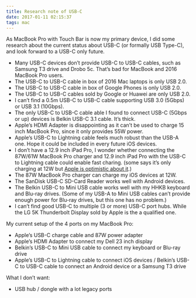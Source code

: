 ```yaml
---
title: Research note of USB-C
date: 2017-01-11 02:15:37
tags: mac
---
```


As MacBook Pro with Touch Bar is now my primary device, I did some research about the current status about USB-C (or formally USB Type-C), and look forward to a USB-C only future.

* Many USB-C devices don’t provide USB-C to USB-C cables, such as Samsung T3 drive and Drobo 5c. That’s bad for MacBook and 2016 MacBook Pro users.
* The USB-C to USB-C cable in box of 2016 Mac laptops is only USB 2.0.
* The USB-C to USB-C cable in box of Google Phones is only USB 2.0.
* The USB-C to USB-C cables sold by Google or Huawei are only USB 2.0.
* I can’t find a 0.5m USB-C to USB-C cable supporting USB 3.0 (5Gbps) or USB 3.1 (10Gbps).
* The only USB-C to USB-C cable able I found to connect USB-C (5Gbps or up) devices is Belkin USB-C 3.1 cable. It’s thick.
* Apple’s HDMI Adapter is disappointing as it can’t be used to charge 15 inch MacBook Pro, since it only provides 55W power.
* Apple’s USB-C to Lightning cable feels much robust than the USB-A one. Hope it could be included in every future iOS devices.
* I don’t have a 12.9 inch iPad Pro, I wonder whether connecting the 87W/61W MacBook Pro charger and 12.9 inch iPad Pro with the USB-C to Lightning cable could enable fast charing. (some says it’s only charging at 12W but [Apple is optimistic about it][1].)
* The 87W MacBook Pro charger can charge my iOS devices at 12W.
* The SanDisk USB-C SD-Card Reader works well with Android devices.
* The Belkin USB-C to Mini USB cable works well with my HHKB keyboard and Blu-ray drives. (Some of my USB-A to Mini USB cables can’t provide enough power for Blu-ray drives, but this one has no problem.)
* I can’t find good USB-C to multiple (3 or more) USB-C port hubs. While the LG 5K Thunderbolt Display sold by Apple is the a qualified one.

My current setup of the 4 ports on my MacBook Pro:

* Apple’s USB-C charge cable and 87W power adapter
* Apple’s HDMI Adapter to connect my Dell 23 inch display
* Belkin’s USB-C to Mini USB cable to connect my keyboard or Blu-ray drive
* Apple’s USB-C to Lightning cable to connect iOS devices / Belkin’s USB-C to USB-C cable to connect an Android device or a Samsung T3 drive

What I don’t want:

* USB hub / dongle with a lot legacy ports

[1]:	http://www.apple.com/shop/product/MK0X2AM/A/usb-c-to-lightning-cable-1-m?fnode=f827ae4c4281ea1ccb7b42b2ce18bab16ca916c0f6e88f086b6dc6c8fd8ce4a531183b283b597e57ab8af04060e8642e467dcff08c6d2e9b58acd31fa2ad1e54f8c5a35c6d54e8c2d5234960fe65235a8c0b9e573cbb7c219df11ce68f3e44ab